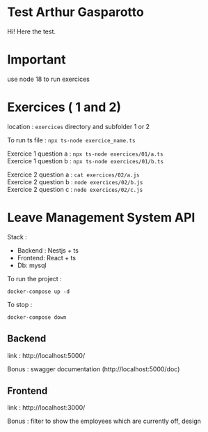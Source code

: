 # Test Arthur Gasparotto

Hi! Here the test.

# Important

use node 18 to run exercices

# Exercices ( 1 and 2)

location : `exercices` directory and subfolder 1 or 2

To run ts file : `npx ts-node exercice_name.ts`

Exercice 1 question a : `npx ts-node exercices/01/a.ts`<br />
Exercice 1 question b : `npx ts-node exercices/01/b.ts`<br />

Exercice 2 question a : `cat exercices/02/a.js`<br />
Exercice 2 question b : `node exercices/02/b.js`<br />
Exercice 2 question c : `node exercices/02/c.js`

# Leave Management System API

Stack :

- Backend : Nestjs + ts
- Frontend: React + ts
- Db: mysql

To run the project :

`docker-compose up -d`

To stop :

`docker-compose down`

## Backend

link : http://localhost:5000/

Bonus : swagger documentation (http://localhost:5000/doc)

## Frontend

link : http://localhost:3000/

Bonus : filter to show the employees which are currently off, design
